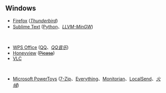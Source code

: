 ## Windows

* [Firefox](https://www.mozilla.org/en-US/firefox/all/) ([_Thunderbird_](https://www.thunderbird.net/zh-CN/))
* [Sublime Text](https://www.sublimetext.com) ([Python](https://www.python.org)、[_LLVM-MinGW_](https://www.mingw-w64.org/downloads/#llvm-mingw))

<br>

* [WPS Office](https://www.wps.cn) ([QQ](https://im.qq.com)、[_QQ音乐_](https://y.qq.com))
* [Honeyview](https://www.bandisoft.com/honeyview/) ([~~Picasa~~](https://picasa.google.com))
* [VLC](https://www.videolan.org)

<br>

* [Microsoft PowerToys](https://github.com/microsoft/PowerToys) ([7-Zip](https://www.7-zip.org)、[Everything](https://www.voidtools.com/zh-cn/)、[Monitorian](https://github.com/emoacht/Monitorian)、[LocalSend](https://github.com/localsend/localsend)、[_火绒_](https://www.huorong.cn))

